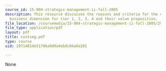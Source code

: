 ```yaml
---
course_id: 15-904-strategic-management-ii-fall-2005
description: This resource discusses the reasons and criteria for the customer segmentation,
  business dimension for tier 1, 2, 3, 4 and their value proposition.
file_location: /coursemedia/15-904-strategic-management-ii-fall-2005/2971481de51786a9d0a4ebdc04a0a201_custseg.pdf
file_type: application/pdf
layout: pdf
title: custseg.pdf
type: course
uid: 2971481de51786a9d0a4ebdc04a0a201

---
```

None